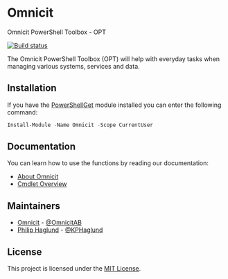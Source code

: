 # Omnicit
Omnicit PowerShell Toolbox - OPT

[![Build status](https://ci.appveyor.com/api/projects/status/ijobkkrrtk9ltbdi?svg=true)](https://ci.appveyor.com/project/Omnicit/omnicit)

The Omnicit PowerShell Toolbox (OPT) will help with everyday tasks when managing various systems, services and data.

## Installation

If you have the [PowerShellGet](https://msdn.microsoft.com/powershell/gallery/readme) module installed
you can enter the following command:

```PowerShell
Install-Module -Name Omnicit -Scope CurrentUser
```

## Documentation

You can learn how to use the functions by reading our documentation:

- [About Omnicit](docs/en-US/about_Omnicit.help.md)
- [Cmdlet Overview](docs/en-US/Omnicit.md)

## Maintainers

- [Omnicit](https://github.com/Omnicit) - [@OmnicitAB](https://twitter.com/OmnicitAB)
- [Philip Haglund](https://github.com/PhilipHaglund) - [@KPHaglund](http://twitter.com/KPHaglund)

## License

This project is licensed under the [MIT License](LICENSE).